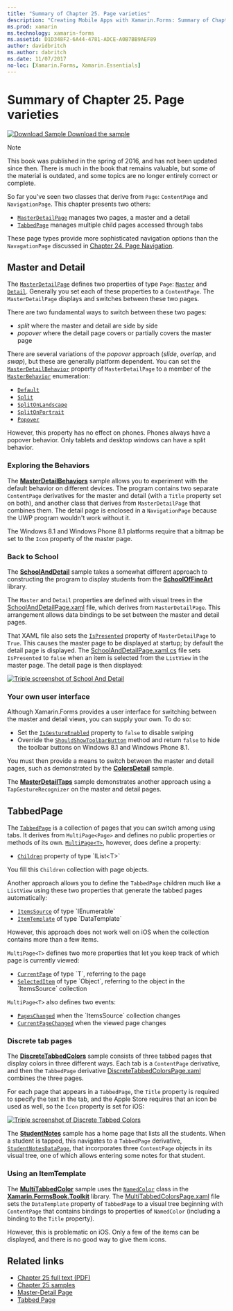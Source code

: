 ```yaml
---
title: "Summary of Chapter 25. Page varieties"
description: "Creating Mobile Apps with Xamarin.Forms: Summary of Chapter 25. Page varieties"
ms.prod: xamarin
ms.technology: xamarin-forms
ms.assetid: D1D348F2-6A44-4781-ADCE-A0B7BB9AEF89
author: davidbritch
ms.author: dabritch
ms.date: 11/07/2017
no-loc: [Xamarin.Forms, Xamarin.Essentials]
---
```


# Summary of Chapter 25. Page varieties

[![Download Sample](~/media/shared/download.png) Download the sample](https://github.com/xamarin/xamarin-forms-book-samples/tree/master/Chapter25)

> [!NOTE]
> This book was published in the spring of 2016, and has not been updated since then. There is much in the book that remains valuable, but some of the material is outdated, and some topics are no longer entirely correct or complete.

So far you've seen two classes that derive from `Page`: `ContentPage` and `NavigationPage`. This chapter presents two others:

- [`MasterDetailPage`](xref:Xamarin.Forms.MasterDetailPage) manages two pages, a master and a detail
- [`TabbedPage`](xref:Xamarin.Forms.TabbedPage) manages multiple child pages accessed through tabs

These page types provide more sophisticated navigation options than the
`NavagationPage` discussed in [Chapter 24. Page Navigation](~/xamarin-forms/creating-mobile-apps-xamarin-forms/summaries/chapter24.md).

## Master and Detail

The [`MasterDetailPage`](xref:Xamarin.Forms.MasterDetailPage) defines two properties of type `Page`: [`Master`](xref:Xamarin.Forms.MasterDetailPage.Master) and [`Detail`](xref:Xamarin.Forms.MasterDetailPage.Detail). Generally you set each of these properties to a `ContentPage`. The `MasterDetailPage` displays and switches between these two pages.

There are two fundamental ways to switch between these two pages:

- *split* where the master and detail are side by side
- *popover* where the detail page covers or partially covers the master page

There are several variations of the *popover* approach (*slide*, *overlap*, and *swap*), but these are generally platform dependent. You can set the [`MasterDetailBehavior`](xref:Xamarin.Forms.MasterDetailPage.MasterBehavior) property of `MasterDetailPage` to a member of the [`MasterBehavior`](xref:Xamarin.Forms.MasterBehavior) enumeration:

- [`Default`](xref:Xamarin.Forms.MasterBehavior.Default)
- [`Split`](xref:Xamarin.Forms.MasterBehavior.Split)
- [`SplitOnLandscape`](xref:Xamarin.Forms.MasterBehavior.SplitOnLandscape)
- [`SplitOnPortrait`](xref:Xamarin.Forms.MasterBehavior.SplitOnPortrait)
- [`Popover`](xref:Xamarin.Forms.MasterBehavior.Popover)

However, this property has no effect on phones. Phones always have a popover behavior. Only tablets and desktop windows can have a split behavior.

### Exploring the Behaviors

The [**MasterDetailBehaviors**](https://github.com/xamarin/xamarin-forms-book-samples/tree/master/Chapter25/MasterDetailBehaviors) sample allows you to experiment with the default behavior on different devices. The program contains two separate `ContentPage` derivatives for the master and detail (with a `Title` property set on both), and another class that derives from `MasterDetailPage` that combines them. The detail page is enclosed in a `NavigationPage` because the UWP program wouldn't work without it.

The Windows 8.1 and Windows Phone 8.1 platforms require that a bitmap be set to the `Icon` property of the master page.

### Back to School

The
[**SchoolAndDetail**](https://github.com/xamarin/xamarin-forms-book-samples/tree/master/Chapter25/SchoolAndDetail) sample takes a somewhat different approach to constructing the program to display students from the [**SchoolOfFineArt**](https://github.com/xamarin/xamarin-forms-book-samples/tree/master/Libraries/SchoolOfFineArt) library.

The `Master` and `Detail` properties are defined with visual trees in the [SchoolAndDetailPage.xaml](https://github.com/xamarin/xamarin-forms-book-samples/blob/master/Chapter25/SchoolAndDetail/SchoolAndDetail/SchoolAndDetail/SchoolAndDetailPage.xaml) file, which derives from `MasterDetailPage`. This arrangement allows data bindings to be set between the master and detail pages.

That XAML file also sets the [`IsPresented`](xref:Xamarin.Forms.MasterDetailPage.IsPresented) property of `MasterDetailPage` to `True`. This causes the master page to be displayed at startup; by default the detail page is displayed. The [SchoolAndDetailPage.xaml.cs](https://github.com/xamarin/xamarin-forms-book-samples/blob/master/Chapter25/SchoolAndDetail/SchoolAndDetail/SchoolAndDetail/SchoolAndDetailPage.xaml.cs) file sets `IsPresented` to `false` when an item is selected from the `ListView` in the master page. The detail page is then displayed:

[![Triple screenshot of School And Detail](images/ch25fg09-small.png "Detail Page from a MasterDetailPage")](images/ch25fg09-large.png#lightbox "Detail Page from a MasterDetailPage")

### Your own user interface

Although Xamarin.Forms provides a user interface for switching between the master and detail views, you can supply your own. To do so:

- Set the [`IsGestureEnabled`](xref:Xamarin.Forms.MasterDetailPage.IsGestureEnabled) property to `false` to disable swiping
- Override the [`ShouldShowToolbarButton`](xref:Xamarin.Forms.MasterDetailPage.ShouldShowToolbarButton) method and return `false` to hide the toolbar buttons on Windows 8.1 and Windows Phone 8.1.

You must then provide a means to switch between the master and detail pages, such as demonstrated by the
[**ColorsDetail**](https://github.com/xamarin/xamarin-forms-book-samples/tree/master/Chapter25/ColorsDetails) sample.

The [**MasterDetailTaps**](https://github.com/xamarin/xamarin-forms-book-samples/tree/master/Chapter25/MasterDetailTaps) sample demonstrates another approach using a `TapGestureRecognizer` on the master and detail pages.

## TabbedPage

The [`TabbedPage`](xref:Xamarin.Forms.TabbedPage) is a collection of pages that you can switch among using tabs. It derives from `MultiPage<Page>` and defines no public properties or methods of its own. [`MultiPage<T>`](xref:Xamarin.Forms.MultiPage`1), however, does define a property:

- [`Children`](xref:Xamarin.Forms.MultiPage`1.Children) property of type `IList<T>`

You fill this `Children` collection with page objects.

Another approach allows you to define the `TabbedPage` children much like a `ListView` using these two properties that generate the tabbed pages automatically:

- [`ItemsSource`](xref:Xamarin.Forms.MultiPage`1.ItemsSource) of type `IEnumerable`
- [`ItemTemplate`](xref:Xamarin.Forms.MultiPage`1.ItemTemplate) of type `DataTemplate`

However, this approach does not work well on iOS when the collection contains more than a few items.

`MultiPage<T>` defines two more properties that let you keep track of which page is currently viewed:

- [`CurrentPage`](xref:Xamarin.Forms.MultiPage`1.CurrentPage) of type `T`, referring to the page
- [`SelectedItem`](xref:Xamarin.Forms.MultiPage`1.SelectedItem) of type `Object`, referring to the object in the `ItemsSource` collection

`MultiPage<T>` also defines two events:

- [`PagesChanged`](xref:Xamarin.Forms.MultiPage`1.PagesChanged) when the `ItemsSource` collection changes
- [`CurrentPageChanged`](xref:Xamarin.Forms.MultiPage`1.CurrentPageChanged) when the viewed page changes

### Discrete tab pages

The [**DiscreteTabbedColors**](https://github.com/xamarin/xamarin-forms-book-samples/tree/master/Chapter25/DiscreteTabbedColors) sample consists of three tabbed pages that display colors in three different ways. Each tab is a `ContentPage` derivative, and then the `TabbedPage` derivative [DiscreteTabbedColorsPage.xaml](https://github.com/xamarin/xamarin-forms-book-samples/blob/master/Chapter25/DiscreteTabbedColors/DiscreteTabbedColors/DiscreteTabbedColors/DiscreteTabbedColorsPage.xaml) combines the three pages.

For each page that appears in a `TabbedPage`, the `Title` property is required to specify the text in the tab, and the Apple Store requires that an icon be used as well, so the `Icon` property is set for iOS:

[![Triple screenshot of Discrete Tabbed Colors](images/ch25fg13-small.png "TabbedPage")](images/ch25fg13-large.png#lightbox "TabbedPage")

The [**StudentNotes**](https://github.com/xamarin/xamarin-forms-book-samples/tree/master/Chapter25/StudentNotes) sample has a home page that lists all the students. When a student is tapped, this navigates to a `TabbedPage` derivative, [`StudentNotesDataPage`](https://github.com/xamarin/xamarin-forms-book-samples/blob/master/Chapter25/StudentNotes/StudentNotes/StudentNotes/StudentNotesDataPage.xaml), that incorporates three `ContentPage` objects in its visual tree, one of which allows entering some notes for that student.

### Using an ItemTemplate

The [**MultiTabbedColor**](https://github.com/xamarin/xamarin-forms-book-samples/tree/master/Chapter25/MultiTabbedColors) sample uses the [`NamedColor`](https://github.com/xamarin/xamarin-forms-book-samples/blob/master/Libraries/Xamarin.FormsBook.Toolkit/Xamarin.FormsBook.Toolkit/NamedColor.cs) class in the [**Xamarin.FormsBook.Toolkit**](https://github.com/xamarin/xamarin-forms-book-samples/tree/master/Libraries/Xamarin.FormsBook.Toolkit) library. The [MultiTabbedColorsPage.xaml](https://github.com/xamarin/xamarin-forms-book-samples/blob/master/Chapter25/MultiTabbedColors/MultiTabbedColors/MultiTabbedColors/MultiTabbedColorsPage.xaml) file sets the `DataTemplate` property of `TabbedPage` to a visual tree beginning with `ContentPage` that contains bindings to properties of `NamedColor` (including a binding to the `Title` property).

However, this is problematic on iOS. Only a few of the items can be displayed, and there is no good way to give them icons.

## Related links

- [Chapter 25 full text (PDF)](https://download.xamarin.com/developer/xamarin-forms-book/XamarinFormsBook-Ch25-Apr2016.pdf)
- [Chapter 25 samples](https://github.com/xamarin/xamarin-forms-book-samples/tree/master/Chapter25)
- [Master-Detail Page](~/xamarin-forms/app-fundamentals/navigation/flyoutpage.md)
- [Tabbed Page](~/xamarin-forms/app-fundamentals/navigation/tabbed-page.md)
